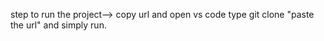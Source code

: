step to run the project-->
copy url and open vs code type git clone "paste the url" and simply run.
